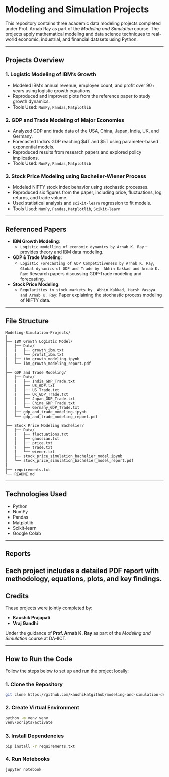 # Modeling and Simulation Projects

This repository contains three academic data modeling projects completed under Prof. Arnab Ray as part of the *Modeling and Simulation* course. The projects apply mathematical modeling and data science techniques to real-world economic, industrial, and financial datasets using Python.

---

## Projects Overview

### 1. Logistic Modeling of IBM’s Growth
- Modeled IBM’s annual revenue, employee count, and profit over 90+ years using logistic growth equations.
- Reproduced and improved plots from the reference paper to study growth dynamics.
- Tools Used: `NumPy`, `Pandas`, `Matplotlib`

### 2. GDP and Trade Modeling of Major Economies
- Analyzed GDP and trade data of the USA, China, Japan, India, UK, and Germany.
- Forecasted India’s GDP reaching $4T and $5T using parameter-based exponential models.
- Reproduced results from research papers and explored policy implications.
- Tools Used: `NumPy`, `Pandas`, `Matplotlib`

### 3. Stock Price Modeling using Bachelier-Wiener Process
- Modeled NIFTY stock index behavior using stochastic processes.
- Reproduced six figures from the paper, including price, fluctuations, log returns, and trade volume.
- Used statistical analysis and `scikit-learn` regression to fit models.
- Tools Used: `NumPy`, `Pandas`, `Matplotlib`, `Scikit-learn`

---

## Referenced Papers

- **IBM Growth Modeling**:
  - `Logistic modelling of economic dynamics by Arnab K. Ray` – provides theory and IBM data modeling.
- **GDP & Trade Modeling**:
  - `Logistic Forecasting of GDP Competitiveness by Arnab K. Ray`, `Global dynamics of GDP and Trade by  Abhin Kakkad and Arnab K. Ray`: Research papers discussing GDP-Trade modeling and forecasting.
- **Stock Price Modeling**:
  - `Regularities in stock markets by  Abhin Kakkad, Harsh Vasoya and Arnab K. Ray`: Paper explaining the stochastic process modeling of NIFTY data.

---

## File Structure

```plaintext
Modeling-Simulation-Projects/
│
├── IBM Growth Logistic Model/
│   ├── Data/
│   |   ├── growth_ibm.txt
│   |   └── profit_ibm.txt
|   ├── ibm_growth_modeling.ipynb
│   └── ibm_growth_modeling_report.pdf
│
├── GDP and Trade Modeling/
│   ├── Data/
│   |   ├── India_GDP_Trade.txt
│   |   ├── US_GDP.txt
│   |   ├── US_Trade.txt
│   |   ├── UK_GDP_Trade.txt
│   |   ├── Japan_GDP_Trade.txt
│   |   ├── China_GDP_Trade.txt
│   |   └── Germany_GDP_Trade.txt
│   ├── gdp_and_trade_modeling.ipynb
│   └── gdp_and_trade_modeling_report.pdf
│
├── Stock Price Modeling Bachelier/
│   ├── Data/
│   |   ├── fluctuations.txt
│   |   ├── gaussian.txt
│   |   ├── price.txt
│   |   ├── trade.txt
│   |   └── wiener.txt
│   ├── stock_price_simulation_bachelier_model.ipynb
│   └── stock_price_simulation_bachelier_model_report.pdf
|
├── requirements.txt
└── README.md
```
---

## Technologies Used
- Python
- NumPy
- Pandas
- Matplotlib
- Scikit-learn
- Google Colab
---

## Reports
Each project includes a detailed PDF report with methodology, equations, plots, and key findings.
---

## Credits

These projects were jointly completed by:

- **Kaushik Prajapati**
- **Vraj Gandhi**

Under the guidance of **Prof. Arnab K. Ray** as part of the *Modeling and Simulation* course at DA-IICT.

---
## How to Run the Code

Follow the steps below to set up and run the project locally:

### 1. Clone the Repository

```bash
git clone https://github.com/kaushikatgithub/modeling-and-simulation-ds-projects.git
```
### 2. Create Virtual Environment

```bash
python -m venv venv
venv\Scripts\activate
```
### 3. Install Dependencies

```bash
pip install -r requirements.txt
```
### 4. Run Notebooks 

```bash
jupyter notebook
```




